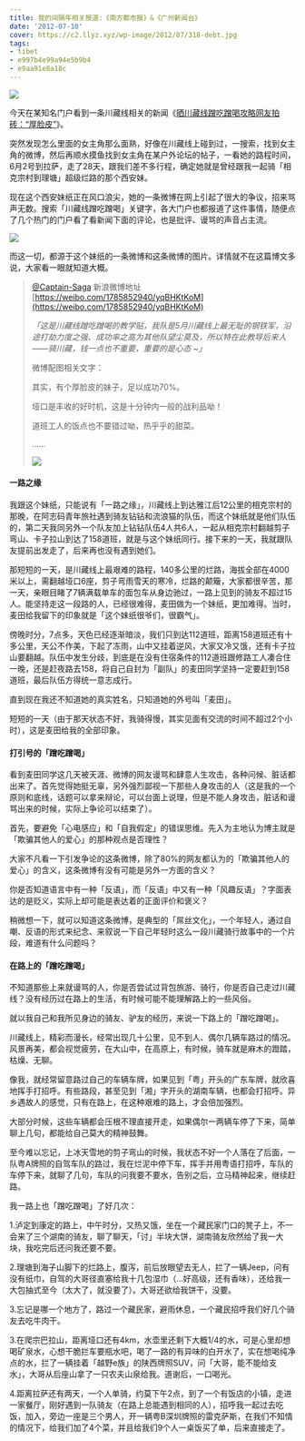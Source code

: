 ```yaml
---
title: 我的间隔年相关报道:《南方都市报》&《广州新闻台》
date: '2012-07-10'
cover: https://c2.llyz.xyz/wp-image/2012/07/318-debt.jpg
tags:
- tibet
- e997b4e99a94e5b9b4
- e9aa91e8a18c
---
```


![](https://c2.llyz.xyz/wp-image/2012/07/318-debt.jpg)

今天在某知名门户看到一条川藏线相关的新闻《[晒川藏线蹭吃蹭喝攻略网友拍砖：“厚脸皮”](https://cd.qq.com/a/20120711/000045.htm)》。

突然发现怎么里面的女主角那么面熟，好像在川藏线上碰到过，一搜索，找到女主角的微博，然后再顺水摸鱼找到女主角在某户外论坛的帖子，一看她的路程时间，6月2号到拉萨，走了28天，跟我们差不多行程，确定她就是曾经跟我一起骑「相克宗村到理塘」超级烂路的那个西安妹。

现在这个西安妹纸正在风口浪尖，她的一条微博在网上引起了很大的争议，招来骂声无数。搜索「川藏线蹭吃蹭喝」关键字，各大门户也都报道了这件事情，随便点了几个热门的门户看了看新闻下面的评论，也是批评、谩骂的声音占主流。

![](https://c2.llyz.xyz/wp-image/2012/07/318-debt-news.png)

而这一切，都源于这个妹纸的一条微博和这条微博的图片。详情就不在这篇博文多说，大家看一眼就知道大概。

> [@Captain-Saga](https://weibo.com/1785852940/yqBHKtKoM) 新浪微博地址 [https://weibo.com/1785852940/yqBHKtKoM](https://weibo.com/1785852940/yqBHKtKoM)
> 
> _「这是川藏线蹭吃蹭喝的教学贴，我队是5月川藏线上最无耻的钢铁军，沿途打劫力度之强、成功率之高为其他队望尘莫及，所以特在此教导后来人——骑川藏，钱一点也不重要，重要的是心态 ~」_
> 
> 微博配图相关文字：
> 
> 其实，有个厚脸皮的妹子，足以成功70%。
> 
> 垭口是丰收的好时机，这是十分钟内一般的战利品呦！
> 
> 道班工人的饭点也不要错过呦，热乎乎的甜菜。
> 
> ……
> 
> ![](https://c2.llyz.xyz/wp-image/2012/07/318-debt-weibo.png)

#### 一路之缘

我跟这个妹纸，只能说有「一路之缘」，川藏线上到达雅江后12公里的相克宗村的那晚，在阿志码青年旅社遇到骑友钻钻和流浪猫的队伍，而这个妹纸就是他们队伍的，第二天我同另外一个队友加上钻钻队伍4人共6人，一起从相克宗村翻越剪子弯山、卡子拉山到达了158道班，就是与这个妹纸同行。接下来的一天，我就跟队友提前出发走了，后来再也没有遇到她们。

那短短的一天，是川藏线上最艰难的路程，140多公里的烂路，海拔全部在4000米以上，需翻越垭口6座，剪子弯雨雪天的寒冷，烂路的颠簸，大家都很辛苦，那一天，亲眼目睹了7辆满载单车的面包车从身边驰过，一路上见到的骑友不超过15人。能坚持走这一段路的人，已经很难得，麦田做为一个妹纸，更加难得。当时，麦田给我留下的印象就是「这个妹纸很爷们，很霸气」。

傍晚时分，7点多，天色已经逐渐暗淡，我们只到达112道班，距离158道班还有十多公里，天公不作美，下起了冻雨，山中又挂着逆风，大家又冷又饿，还有卡子拉山要翻越。队伍中发生分歧，到底是在没有住宿条件的112道班跟修路工人凑合住一晚，还是赶夜路去158，将自己自封为「副队」的麦田同学坚持一定要赶到158道班，最后队伍方得统一意志成行。

直到现在我还不知道她的真实姓名，只知道她的外号叫「麦田」。

短短的一天（由于那天状态不好，我骑得慢，其实见面有交流的时间不超过2个小时），这是麦田给我的全部印象。

#### 打引号的「蹭吃蹭喝」

看到麦田同学这几天被天涯、微博的网友谩骂和肆意人生攻击，各种问候、脏话都出来了。首先觉得她挺无辜，另外强烈鄙视一下那些人身攻击的人（这是我的一个原则和底线，话题可以拿来辩论，可以台面上说理，但是不能人身攻击，脏话和谩骂出来的时候，实际上争论可以结束了）。

首先，要避免「心电感应」和「自我假定」的错误思维。先入为主地认为博主就是「欺骗其他人的爱心」的那种观点是否理性？

大家不凡看一下引发争论的这条微博，除了80%的网友都认为的「欺骗其他人的爱心」的含义，这条微博有没有可能是另外一方面的含义？

你是否知道语言中有一种「反语」，而「反语」中又有一种「风趣反语」？字面表达的是贬义，实际上却可能是表达着的正面评价和褒义？

稍微想一下，就可以知道这条微博，是典型的「屌丝文化」，一个年轻人，通过自嘲、反语的形式来纪念、来叙说一下自己年轻时这么一段川藏骑行故事中的一个片段，难道有什么问题吗？

#### 在路上的「蹭吃蹭喝」

不知道那些上来就谩骂的人，你是否尝试过背包旅游、骑行，你是否自己走过川藏线？没有经历过在路上的生活，有时候可能不能理解路上的一些风俗。

就以我自己和我所见身边的骑友、驴友的经历，来说一下路上的「蹭吃蹭喝」。

川藏线上，精彩而漫长，经常出现几十公里，见不到人、偶尔几辆车路过的情况。风景再美，都会视觉疲劳，在大山中，在高原上，有时候，骑车就是麻木的蹬踏，枯燥、无聊。

像我，就经常留意路过自己的车辆车牌，如果见到「粤」开头的广东车牌，就欣喜地挥手打招呼。有些路段，甚至见到「湘」字开头的湖南车辆，也都会打招呼。异乡遇故人的感觉，只有在路上，在这种艰难的路上，才会倍加强烈。

大部分时候，这些车辆都会压根不理直接开走，如果偶尔一两辆车停了下来，简单聊上几句，都能给自己莫大的精神鼓舞。

至今难以忘记，上冰天雪地的剪子弯山的时候，我状态不好一个人落在了后面，一队粤A牌照的自驾车队的路过，我在烂泥中停下车，挥手并用粤语打招呼，车队的车停下来，就聊了几句，车队的问我要不要水，告别之后，立马精神起来，继续赶路。

我一路上也「蹭吃蹭喝」了好几次：

1.泸定到康定的路上，中午时分，又热又饿，坐在一个藏民家门口的凳子上，不一会来了三个湖南的骑友，聊了聊天，「讨」半块大饼，湖南骑友欣然给了我一大块，我吃完后还问我还要不要。

2.理塘到海子山脚下的烂路上，腹泻，前后放眼望去无人，拦了一辆Jeep，问有没有纸巾，自驾的大哥径直塞给我十几包湿巾（...好高级，还有香味），还给我一大包抽式至今（太大了，就没要了）。大哥还欲给我饼干，没要。

3.忘记是哪一个地方了，路过一个藏民家，避雨休息，一个藏民招呼我们好几个骑友去吃牛肉干。

3.在爬宗巴拉山，距离垭口还有4km，水壶里还剩下大概1/4的水，可是心里却想喝矿泉水，心想干脆拦车要瓶水吧，喝了一路的有异味的白开水了，实在想喝纯净点的水，拦了一辆挂着「越野e族」的陕西牌照SUV，问「大哥，能不能给支水」，大哥从后座山拿了一只农夫山泉给我。道谢后，一口喝光。

4.距离拉萨还有两天，一个人单骑，约莫下午2点，到了一个有饭店的小镇，走进一家餐厅，刚好遇到一队骑友（在路上总能遇到相同的人），招呼我一起过去吃饭，加入，旁边一座是三个男人，开一辆粤B深圳牌照的雷克萨斯，在我们不知情的情况下，给我们加了4个菜，并且给我们9个人一桌饭买了单，后来直接走了。
